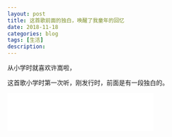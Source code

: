 ```yaml
---
layout: post
title: 这首歌前面的独白，唤醒了我童年的回忆
date: 2018-11-18
categories: blog
tags: [生活]
description: 
---
```


从小学时就喜欢许嵩啦，

这首歌小学时第一次听，刚发行时，前面是有一段独白的。


<iframe frameborder="no" border="0" marginwidth="0" marginheight="0" width="330" height="86" src="//music.163.com/outchain/player?type=3&id=792590636&auto=1&height=66"></iframe>